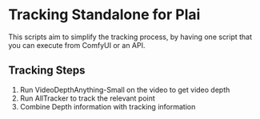 # Tracking Standalone for Plai

This scripts aim to simplify the tracking process, by having one script that you can execute from ComfyUI or an API.

## Tracking Steps

1. Run VideoDepthAnything-Small on the video to get video depth
2. Run AllTracker to track the relevant point
3. Combine Depth information with tracking information